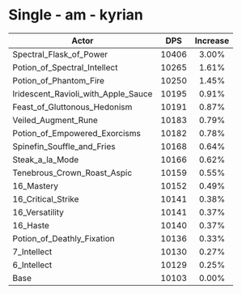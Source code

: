 # Single - am - kyrian
| Actor | DPS | Increase |
|---|:---:|:---:|
|Spectral_Flask_of_Power|10406|3.00%|
|Potion_of_Spectral_Intellect|10265|1.61%|
|Potion_of_Phantom_Fire|10250|1.45%|
|Iridescent_Ravioli_with_Apple_Sauce|10195|0.91%|
|Feast_of_Gluttonous_Hedonism|10191|0.87%|
|Veiled_Augment_Rune|10183|0.79%|
|Potion_of_Empowered_Exorcisms|10182|0.78%|
|Spinefin_Souffle_and_Fries|10168|0.64%|
|Steak_a_la_Mode|10166|0.62%|
|Tenebrous_Crown_Roast_Aspic|10159|0.55%|
|16_Mastery|10152|0.49%|
|16_Critical_Strike|10141|0.38%|
|16_Versatility|10141|0.37%|
|16_Haste|10140|0.37%|
|Potion_of_Deathly_Fixation|10136|0.33%|
|7_Intellect|10130|0.27%|
|6_Intellect|10129|0.25%|
|Base|10103|0.00%|
